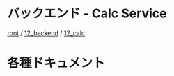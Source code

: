 # バックエンド - Calc Service

[root](./../../../README.md) 
/ [12_backend](./../README.md) 
/ [12_calc](./README.md)

# 各種ドキュメント
